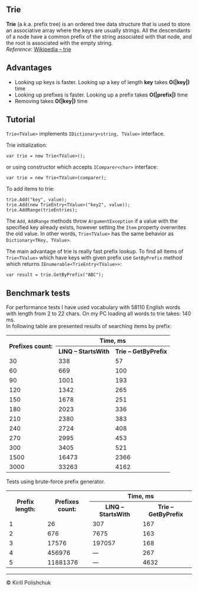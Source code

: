 Trie
------
**Trie** (a.k.a. prefix tree)  is an ordered tree data structure that is used to store an associative array where the keys are usually strings. All the descendants of a node have a common prefix of the string associated with that node, and the root is associated with the empty string.  
*Reference*: [Wikipedia &ndash; trie](http://en.wikipedia.org/wiki/Trie)

Advantages
------
 - Looking up keys is faster. Looking up a key of length **key** takes **O(|key|)** time
 - Looking up prefixes is faster. Looking up a prefix takes **O(|prefix|)** time
 - Removing takes **O(|key|)** time

Tutorial
------
`Trie<TValue>` implements `IDictionary<string, TValue>` interface.

Trie initialization:

    var trie = new Trie<TValue>();

or using constructor which accepts `IComparer<char>` interface:

    var trie = new Trie<TValue>(comparer);

To add items to trie:

    trie.Add("key", value);
    trie.Add(new TrieEntry<TValue>("key2", value));
    trie.AddRange(trieEntries);

The `Add`, `AddRange` methods throw `ArgumentException` if a value with the specified key already exists, however setting the `Item` property overwrites the old value. In other words, `Trie<TValue>` has the same behavior as `Dictionary<TKey, TValue>`.

The main advantage of trie is really fast prefix lookup. To find all items of `Trie<TValue>` which have keys with given prefix use `GetByPrefix` method which returns `IEnumerable<TrieEntry<TValue>>`:

    var result = trie.GetByPrefix("ABC");

Benchmark tests
------
For performance tests I have used vocabulary with 58110 English words with length from 2 to 22 chars. On my PC loading all words to trie takes: 140 ms.  
In following table are presented results of searching items by prefix:
<table>
  <tr>
    <th rowspan="2">Prefixes count:</th>
    <th colspan="2">Time, ms</th>
  </tr>
  <tr>
    <th>LINQ &ndash; StartsWith</th>
    <th>Trie &ndash; GetByPrefix</th>
  </tr>
  <tr>
    <td>30</td>
    <td>338</td>
    <td>57</td>
  </tr>
  <tr>
    <td>60</td>
    <td>669</td>
    <td>100</td>
  </tr>
  <tr>
    <td>90</td>
    <td>1001</td>
    <td>193</td>
  </tr>
  <tr>
    <td>120</td>
    <td>1342</td>
    <td>265</td>
  </tr>
  <tr>
    <td>150</td>
    <td>1678</td>
    <td>251</td>
  </tr>
  <tr>
    <td>180</td>
    <td>2023</td>
    <td>336</td>
  </tr>
  <tr>
    <td>210</td>
    <td>2380</td>
    <td>383</td>
  </tr>
  <tr>
    <td>240</td>
    <td>2724</td>
    <td>408</td>
  </tr>
  <tr>
    <td>270</td>
    <td>2995</td>
    <td>453</td>
  </tr>
  <tr>
    <td>300</td>
    <td>3405</td>
    <td>521</td>
  </tr>
  <tr>
    <td>1500</td>
    <td>16473</td>
    <td>2366</td>
  </tr>
  <tr>
    <td>3000</td>
    <td>33263</td>
    <td>4162</td>
  </tr>
</table>

Tests using brute-force prefix generator. 
<table>
  <tr>
    <th rowspan="2">Prefix length:</th>
    <th rowspan="2">Prefixes count:</th>
    <th colspan="2">Time, ms</th>
  </tr>
  <tr>
    <th>LINQ &ndash; StartsWith</th>
    <th>Trie &ndash; GetByPrefix</th>
  </tr>
  <tr>
    <td>1</td>
    <td>26</td>
    <td>307</td>
    <td>167</td>
  </tr>
  <tr>
    <td>2</td>
    <td>676</td>
    <td>7675</td>
    <td>163</td>
  </tr>
  <tr>
    <td>3</td>
    <td>17576</td>
    <td>197057</td>
    <td>168</td>
  </tr>
  <tr>
    <td>4</td>
    <td>456976</td>
    <td>&mdash;</td>
    <td>267</td>
  </tr>
  <tr>
    <td>5</td>
    <td>11881376</td>
    <td>&mdash;</td>
    <td>4632</td>
  </tr>
</table>

------
&copy; Kirill Polishchuk
